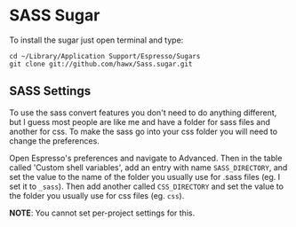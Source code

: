 # SASS Sugar

To install the sugar just open terminal and type:

    cd ~/Library/Application Support/Espresso/Sugars
    git clone git://github.com/hawx/Sass.sugar.git


## SASS Settings

To use the sass convert features you don't need to do anything different, but I guess most people are like me and have a folder for sass files and another for css. To make the sass go into your css folder you will need to change the preferences.

Open Espresso's preferences and navigate to Advanced. Then in the table called 'Custom shell variables', add an entry with name `SASS_DIRECTORY`, and set the value to the name of the folder you usually use for .sass files (eg. I set it to `_sass`). Then add another called `CSS_DIRECTORY` and set the value to the folder you usually use for css files (eg. `css`).

__NOTE__: You cannot set per-project settings for this.